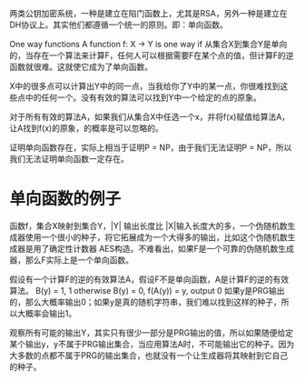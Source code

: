 两类公钥加密系统，一种是建立在陷门函数上，尤其是RSA，另外一种是建立在DH协议上。其实他们都遵循一个统一的原则。即：单向函数。

One way functions 
A function f: X → Y is one way if  从集合X到集合Y是单向的，当存在一个算法来计算F，任何人可以根据需要F在某个点的值，但计算F的逆函数就很难。这就使它成为了单向函数。

X中的很多点可以计算出Y中的同一点，当我给你了Y中的某一点，你很难找到这些点中的任何一个。没有有效的算法可以找到Y中一个给定的点的原象。

对于所有有效的算法A，如果我们从集合X中任选一个x，并将f(x)赋值给算法A，让A找到f(x)的原象，的概率是可以忽略的。

证明单向函数存在，实际上相当于证明P = NP，由于我们无法证明P = NP，所以我们无法证明单向函数一定存在。

# 单向函数的例子

函数f，集合X映射到集合Y，|Y| 输出长度比 |X|输入长度大的多，一个伪随机数生成器使用一个很小的种子，将它拓展成为一个大得多的输出，比如这个伪随机数生成器是用了确定性计数器 AES构造。不难看出，如果F是一个可靠的伪随机数生成器，那么F实际上是一个单向函数。

假设有一个计算F的逆的有效算法A，假设F不是单向函数，A是计算F的逆的有效算法。
B(y) = 1,  1 otherwise
B(y) = 0, f(A(y)) = y, output 0
如果y是PRG输出的，那么大概率输出0；如果y是真的随机字符串，我们难以找到这样的种子，所以大概率会输出1。

观察所有可能的输出Y，其实只有很少一部分是PRG输出的值，所以如果随便给定某个输出y，y不属于PRG输出集合，当应用算法A时，不可能输出它的种子。因为大多数的点都不属于PRG的输出集合，也就没有一个让生成器将其映射到它自己的种子。
